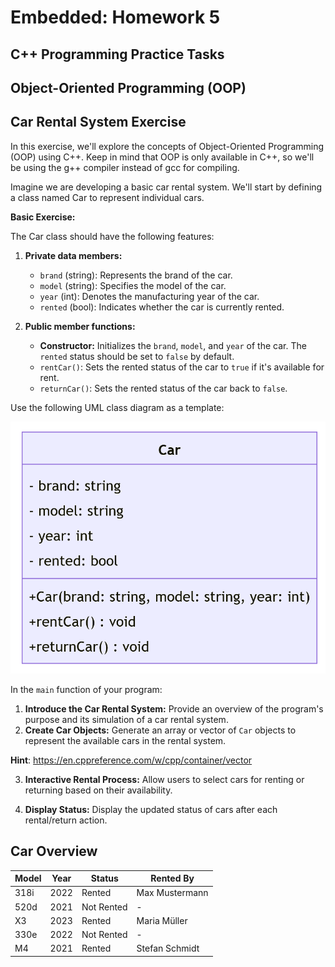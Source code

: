 # Embedded: Homework 5

## C++ Programming Practice Tasks

## Object-Oriented Programming (OOP)

## Car Rental System Exercise

In this exercise, we'll explore the concepts of Object-Oriented Programming (OOP) using C++. Keep in mind that OOP is only available in C++, so we'll be using the g++ compiler instead of gcc for compiling.

Imagine we are developing a basic car rental system. We'll start by defining a class named Car to represent individual cars. 

**Basic Exercise:**

The Car class should have the following features:

1. **Private data members:**
   - `brand` (string): Represents the brand of the car.
   - `model` (string): Specifies the model of the car.
   - `year` (int): Denotes the manufacturing year of the car.
   - `rented` (bool): Indicates whether the car is currently rented.

2. **Public member functions:**
   - **Constructor:** Initializes the `brand`, `model`, and `year` of the car. The `rented` status should be set to `false` by default.
   - `rentCar()`: Sets the rented status of the car to `true` if it's available for rent.
   - `returnCar()`: Sets the rented status of the car back to `false`.

Use the following UML class diagram as a template:

![Alt text](image.png)

In the `main` function of your program:

1. **Introduce the Car Rental System:** Provide an overview of the program's purpose and its simulation of a car rental system.
2. **Create Car Objects:** Generate an array or vector of `Car` objects to represent the available cars in the rental system.

**Hint**: https://en.cppreference.com/w/cpp/container/vector

3. **Interactive Rental Process:** Allow users to select cars for renting or returning based on their availability.

4. **Display Status:** Display the updated status of cars after each rental/return action.

## Car Overview

| Model     | Year | Status      | Rented By       |
|-----------|------|-------------|-----------------|
| 318i      | 2022 | Rented      | Max Mustermann  |
| 520d      | 2021 | Not Rented  | -               |
| X3        | 2023 | Rented      | Maria Müller    |
| 330e      | 2022 | Not Rented  | -               |
| M4        | 2021 | Rented      | Stefan Schmidt  |


